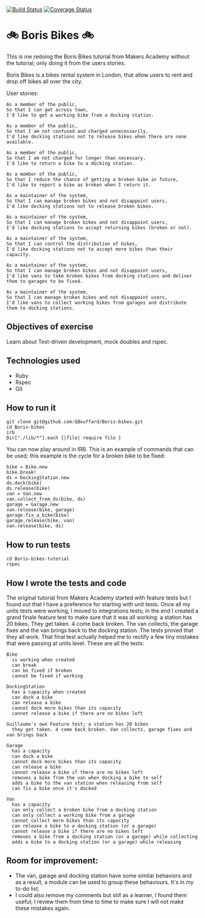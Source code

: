 [![Build Status](https://travis-ci.org/GBouffard/Boris-bikes.svg)](https://travis-ci.org/GBouffard/Boris-bikes) [![Coverage Status](https://coveralls.io/repos/GBouffard/Boris-bikes/badge.svg?branch=master&service=github)](https://coveralls.io/github/GBouffard/Boris-bikes?branch=master) 

:bike: Boris Bikes :bike:
===========
This is me redoing the Boris Bikes tutorial from Makers Academy without the tutorial; only doing it from the users stories.

Boris Bikes is a bikes rental system in London, that allow users to rent and drop off bikes all over the city.

User stories:
```
As a member of the public,
So that I can get across town,
I'd like to get a working bike from a docking station.

As a member of the public,
So that I am not confused and charged unnecessarily,
I'd like docking stations not to release bikes when there are none available.

As a member of the public,
So that I am not charged for longer than necessary,
I'd like to return a bike to a docking station.

As a member of the public,
So that I reduce the chance of getting a broken bike in future,
I'd like to report a bike as broken when I return it.

As a maintainer of the system,
So that I can manage broken bikes and not disappoint users,
I'd like docking stations not to release broken bikes.

As a maintainer of the system,
So that I can manage broken bikes and not disappoint users,
I'd like docking stations to accept returning bikes (broken or not).

As a maintainer of the system,
So that I can control the distribution of bikes,
I'd like docking stations not to accept more bikes than their capacity.

As a maintainer of the system,
So that I can manage broken bikes and not disappoint users,
I'd like vans to take broken bikes from docking stations and deliver them to garages to be fixed.

As a maintainer of the system,
So that I can manage broken bikes and not disappoint users,
I'd like vans to collect working bikes from garages and distribute them to docking stations.
```

Objectives of exercise
----
Learn about Test-driven development, mock doubles and rspec.

Technologies used
----
- Ruby
- Rspec
- Git

How to run it
----
```
git clone git@github.com:GBouffard/Boris-bikes.git
cd Boris-bikes
irb
Dir["./lib/*"].each {|file| require file }
```
You can now play around in IRB. This is an example of commands that can be used; this example is the cycle for a broken bike to be fixed:
```
bike = Bike.new
bike.break!
ds = DockingStation.new
ds.dock(bike)
ds.release(bike)
van = Van.new
van.collect_from_ds(bike, ds)
garage = Garage.new
van.release(bike, garage)
garage.fix_a_bike(bike)
garage.release(bike, van)
van.release(bike, ds)
```

How to run tests
----
```
cd Boris-bikes-tutorial
rspec
```

How I wrote the tests and code
----
The original tutorial from Makers Academy started with feature tests but I found out that I have a preference for starting with unit tests. Once all my units tests were working, I moved to integrations tests; in the end I created a grand finale feature test to make sure that it was all working: a station has 20 bikes. They get taken. 4 come back broken. The van collects, the garage fixes and the van brings back to the docking station. The tests proved that they all work. That final test actually helped me to rectify a few tiny mistakes that were passing at units level. These are all the tests:
```
Bike
  is working when created
  can break
  can be fixed if broken
  cannot be fixed if working

DockingStation
  has a capacity when created
  can dock a bike
  can release a bike
  cannot dock more bikes than its capacity
  cannot release a bike if there are no bikes left

Guillaume's own Feature test; a station has 20 bikes
  they get taken. 4 come back broken. Van collects, garage fixes and van brings back

Garage
  has a capacity
  can dock a bike
  cannot dock more bikes than its capacity
  can release a bike
  cannot release a bike if there are no bikes left
  removes a bike from the van when docking a bike to self
  adds a bike to the van station when releasing from self
  can fix a bike once it's docked

Van
  has a capacity
  can only collect a broken bike from a docking station
  can only collect a working bike from a garage
  cannot collect more bikes than its capacity
  can release a bike to a docking station (or a garage)
  cannot release a bike if there are no bikes left
  removes a bike from a docking station (or a garage) while collecting
  adds a bike to a docking station (or a garage) while releasing
```

Room for improvement:
----

- The van, garage and docking station have some similar behaviors and as a result, a module can be used to group these behaviours. It's in my to-do list.
- I could also remove my comments but still as a learner, I found them useful; I review them from time to time to make sure I will not make these mistakes again.